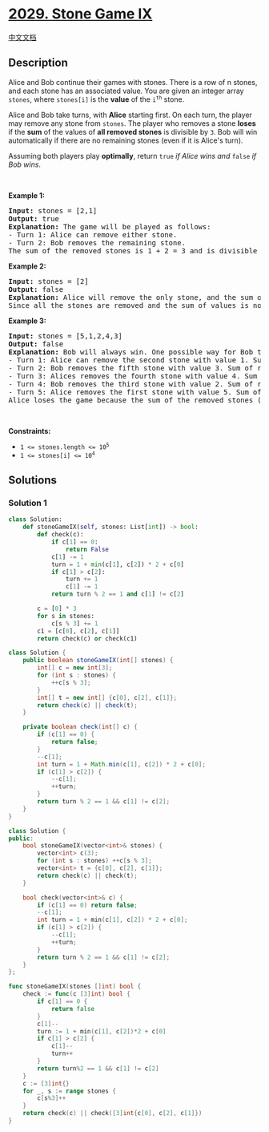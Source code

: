 # [2029. Stone Game IX](https://leetcode.com/problems/stone-game-ix)

[中文文档](/solution/2000-2099/2029.Stone%20Game%20IX/README.md)

<!-- tags:Greedy,Array,Math,Counting,Game Theory -->

<!-- difficulty:Medium -->

## Description

<p>Alice and Bob continue their games with stones. There is a row of n stones, and each stone has an associated value. You are given an integer array <code>stones</code>, where <code>stones[i]</code> is the <strong>value</strong> of the <code>i<sup>th</sup></code> stone.</p>

<p>Alice and Bob take turns, with <strong>Alice</strong> starting first. On each turn, the player may remove any stone from <code>stones</code>. The player who removes a stone <strong>loses</strong> if the <strong>sum</strong> of the values of <strong>all removed stones</strong> is divisible by <code>3</code>. Bob will win automatically if there are no remaining stones (even if it is Alice&#39;s turn).</p>

<p>Assuming both players play <strong>optimally</strong>, return <code>true</code> <em>if Alice wins and</em> <code>false</code> <em>if Bob wins</em>.</p>

<p>&nbsp;</p>
<p><strong class="example">Example 1:</strong></p>

<pre>
<strong>Input:</strong> stones = [2,1]
<strong>Output:</strong> true
<strong>Explanation:</strong>&nbsp;The game will be played as follows:
- Turn 1: Alice can remove either stone.
- Turn 2: Bob removes the remaining stone. 
The sum of the removed stones is 1 + 2 = 3 and is divisible by 3. Therefore, Bob loses and Alice wins the game.
</pre>

<p><strong class="example">Example 2:</strong></p>

<pre>
<strong>Input:</strong> stones = [2]
<strong>Output:</strong> false
<strong>Explanation:</strong>&nbsp;Alice will remove the only stone, and the sum of the values on the removed stones is 2. 
Since all the stones are removed and the sum of values is not divisible by 3, Bob wins the game.
</pre>

<p><strong class="example">Example 3:</strong></p>

<pre>
<strong>Input:</strong> stones = [5,1,2,4,3]
<strong>Output:</strong> false
<strong>Explanation:</strong> Bob will always win. One possible way for Bob to win is shown below:
- Turn 1: Alice can remove the second stone with value 1. Sum of removed stones = 1.
- Turn 2: Bob removes the fifth stone with value 3. Sum of removed stones = 1 + 3 = 4.
- Turn 3: Alices removes the fourth stone with value 4. Sum of removed stones = 1 + 3 + 4 = 8.
- Turn 4: Bob removes the third stone with value 2. Sum of removed stones = 1 + 3 + 4 + 2 = 10.
- Turn 5: Alice removes the first stone with value 5. Sum of removed stones = 1 + 3 + 4 + 2 + 5 = 15.
Alice loses the game because the sum of the removed stones (15) is divisible by 3. Bob wins the game.
</pre>

<p>&nbsp;</p>
<p><strong>Constraints:</strong></p>

<ul>
	<li><code>1 &lt;= stones.length &lt;= 10<sup>5</sup></code></li>
	<li><code>1 &lt;= stones[i] &lt;= 10<sup>4</sup></code></li>
</ul>

## Solutions

### Solution 1

<!-- tabs:start -->

```python
class Solution:
    def stoneGameIX(self, stones: List[int]) -> bool:
        def check(c):
            if c[1] == 0:
                return False
            c[1] -= 1
            turn = 1 + min(c[1], c[2]) * 2 + c[0]
            if c[1] > c[2]:
                turn += 1
                c[1] -= 1
            return turn % 2 == 1 and c[1] != c[2]

        c = [0] * 3
        for s in stones:
            c[s % 3] += 1
        c1 = [c[0], c[2], c[1]]
        return check(c) or check(c1)
```

```java
class Solution {
    public boolean stoneGameIX(int[] stones) {
        int[] c = new int[3];
        for (int s : stones) {
            ++c[s % 3];
        }
        int[] t = new int[] {c[0], c[2], c[1]};
        return check(c) || check(t);
    }

    private boolean check(int[] c) {
        if (c[1] == 0) {
            return false;
        }
        --c[1];
        int turn = 1 + Math.min(c[1], c[2]) * 2 + c[0];
        if (c[1] > c[2]) {
            --c[1];
            ++turn;
        }
        return turn % 2 == 1 && c[1] != c[2];
    }
}
```

```cpp
class Solution {
public:
    bool stoneGameIX(vector<int>& stones) {
        vector<int> c(3);
        for (int s : stones) ++c[s % 3];
        vector<int> t = {c[0], c[2], c[1]};
        return check(c) || check(t);
    }

    bool check(vector<int>& c) {
        if (c[1] == 0) return false;
        --c[1];
        int turn = 1 + min(c[1], c[2]) * 2 + c[0];
        if (c[1] > c[2]) {
            --c[1];
            ++turn;
        }
        return turn % 2 == 1 && c[1] != c[2];
    }
};
```

```go
func stoneGameIX(stones []int) bool {
	check := func(c [3]int) bool {
		if c[1] == 0 {
			return false
		}
		c[1]--
		turn := 1 + min(c[1], c[2])*2 + c[0]
		if c[1] > c[2] {
			c[1]--
			turn++
		}
		return turn%2 == 1 && c[1] != c[2]
	}
	c := [3]int{}
	for _, s := range stones {
		c[s%3]++
	}
	return check(c) || check([3]int{c[0], c[2], c[1]})
}
```

<!-- tabs:end -->

<!-- end -->
